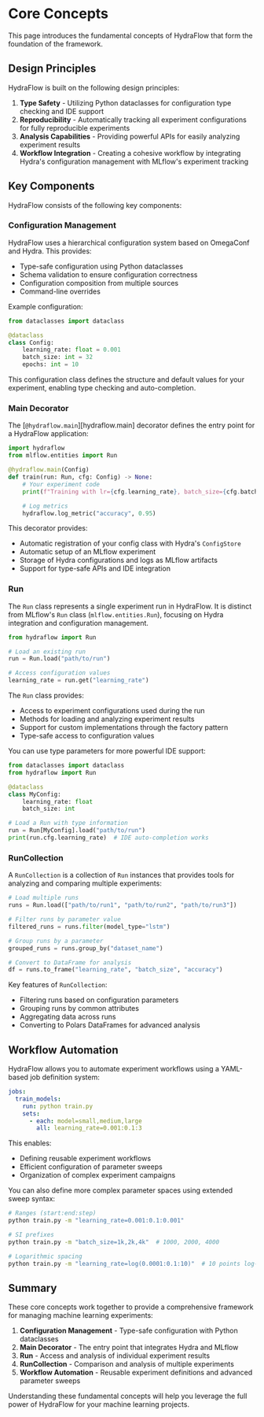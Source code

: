 # Core Concepts

This page introduces the fundamental concepts of HydraFlow that form the foundation of the framework.

## Design Principles

HydraFlow is built on the following design principles:

1. **Type Safety** - Utilizing Python dataclasses for configuration type checking and IDE support
2. **Reproducibility** - Automatically tracking all experiment configurations for fully reproducible experiments
3. **Analysis Capabilities** - Providing powerful APIs for easily analyzing experiment results
4. **Workflow Integration** - Creating a cohesive workflow by integrating Hydra's configuration management with MLflow's experiment tracking

## Key Components

HydraFlow consists of the following key components:

### Configuration Management

HydraFlow uses a hierarchical configuration system based on OmegaConf and Hydra. This provides:

- Type-safe configuration using Python dataclasses
- Schema validation to ensure configuration correctness
- Configuration composition from multiple sources
- Command-line overrides

Example configuration:

```python
from dataclasses import dataclass

@dataclass
class Config:
    learning_rate: float = 0.001
    batch_size: int = 32
    epochs: int = 10
```

This configuration class defines the structure and default values for your experiment, enabling type checking and auto-completion.

### Main Decorator

The [`@hydraflow.main`][hydraflow.main] decorator defines the entry point for a HydraFlow application:

```python
import hydraflow
from mlflow.entities import Run

@hydraflow.main(Config)
def train(run: Run, cfg: Config) -> None:
    # Your experiment code
    print(f"Training with lr={cfg.learning_rate}, batch_size={cfg.batch_size}")

    # Log metrics
    hydraflow.log_metric("accuracy", 0.95)
```

This decorator provides:

- Automatic registration of your config class with Hydra's `ConfigStore`
- Automatic setup of an MLflow experiment
- Storage of Hydra configurations and logs as MLflow artifacts
- Support for type-safe APIs and IDE integration

### Run

The `Run` class represents a single experiment run in HydraFlow. It is distinct from MLflow's `Run` class (`mlflow.entities.Run`), focusing on Hydra integration and configuration management.

```python
from hydraflow import Run

# Load an existing run
run = Run.load("path/to/run")

# Access configuration values
learning_rate = run.get("learning_rate")
```

The `Run` class provides:

- Access to experiment configurations used during the run
- Methods for loading and analyzing experiment results
- Support for custom implementations through the factory pattern
- Type-safe access to configuration values

You can use type parameters for more powerful IDE support:

```python
from dataclasses import dataclass
from hydraflow import Run

@dataclass
class MyConfig:
    learning_rate: float
    batch_size: int

# Load a Run with type information
run = Run[MyConfig].load("path/to/run")
print(run.cfg.learning_rate)  # IDE auto-completion works
```

### RunCollection

A `RunCollection` is a collection of `Run` instances that provides tools for analyzing and comparing multiple experiments:

```python
# Load multiple runs
runs = Run.load(["path/to/run1", "path/to/run2", "path/to/run3"])

# Filter runs by parameter value
filtered_runs = runs.filter(model_type="lstm")

# Group runs by a parameter
grouped_runs = runs.group_by("dataset_name")

# Convert to DataFrame for analysis
df = runs.to_frame("learning_rate", "batch_size", "accuracy")
```

Key features of `RunCollection`:

- Filtering runs based on configuration parameters
- Grouping runs by common attributes
- Aggregating data across runs
- Converting to Polars DataFrames for advanced analysis

## Workflow Automation

HydraFlow allows you to automate experiment workflows using a YAML-based job definition system:

```yaml
jobs:
  train_models:
    run: python train.py
    sets:
      - each: model=small,medium,large
        all: learning_rate=0.001:0.1:3
```

This enables:

- Defining reusable experiment workflows
- Efficient configuration of parameter sweeps
- Organization of complex experiment campaigns

You can also define more complex parameter spaces using extended sweep syntax:

```bash
# Ranges (start:end:step)
python train.py -m "learning_rate=0.001:0.1:0.001"

# SI prefixes
python train.py -m "batch_size=1k,2k,4k"  # 1000, 2000, 4000

# Logarithmic spacing
python train.py -m "learning_rate=log(0.0001:0.1:10)"  # 10 points log-spaced
```

## Summary

These core concepts work together to provide a comprehensive framework for managing machine learning experiments:

1. **Configuration Management** - Type-safe configuration with Python dataclasses
2. **Main Decorator** - The entry point that integrates Hydra and MLflow
3. **Run** - Access and analysis of individual experiment results
4. **RunCollection** - Comparison and analysis of multiple experiments
5. **Workflow Automation** - Reusable experiment definitions and advanced parameter sweeps

Understanding these fundamental concepts will help you leverage the full power of HydraFlow for your machine learning projects.